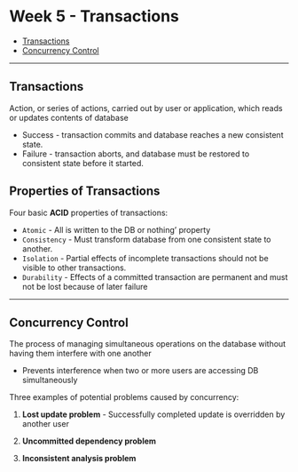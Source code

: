 # Week 5 - Transactions

- [Transactions](##Transactions)
- [Concurrency Control](##Concurrency%20Control)

---

## Transactions

Action, or series of actions, carried out by user or application, which
reads or updates contents of database

- Success - transaction commits and database reaches a new consistent state.
- Failure - transaction aborts, and database must be restored to consistent state
before it started.

## Properties of Transactions

Four basic **ACID** properties of transactions:

- `Atomic` - All is written to the DB or nothing’ property
- `Consistency` - Must transform database from one consistent state to
another.
- `Isolation` - Partial effects of incomplete transactions should not be visible to other transactions.
- `Durability` - Effects of a committed transaction are permanent and
must not be lost because of later failure

---

## Concurrency Control

The process of managing simultaneous
operations on the database without having them interfere with one another

- Prevents interference when two or more users are accessing DB simultaneously

Three examples of potential problems caused by concurrency:

1. **Lost update problem** - Successfully completed update is overridden by another user

2. **Uncommitted dependency problem**
3. **Inconsistent analysis problem**
